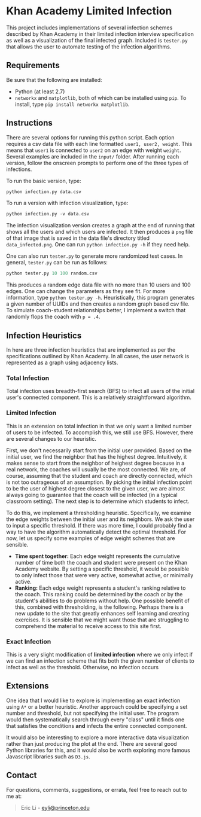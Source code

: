 Khan Academy Limited Infection
====

This project includes implementations of several infection schemes described by Khan Academy in their limited infection interview specification as well as a visualization of the final infected graph. Included is `tester.py` that allows the user to automate testing of the infection algorithms.

## Requirements
Be sure that the following are installed:

- Python (at least 2.7)
- `networkx` and `matplotlib`, both of which can be installed using `pip`. To install, type `pip install networkx matplotlib`.

## Instructions

There are several options for running this python script. Each option requires a csv data file with each line formatted `user1, user2, weight`. This means that `user1` is connected to `user2` on an edge with weight `weight`. Several examples are included in the `input/` folder. After running each version, follow the onscreen prompts to perform one of the three types of infections. 

To run the basic version, type:

```python
python infection.py data.csv
```

To run a version with infection visualization, type:

```python
python infection.py -v data.csv
```
The infection visualization version creates a graph at the end of running that shows all the users and which users are infected. It then produces a `png` file of that image that is saved in the data file's directory titled `data_infected.png`. One can run `python infection.py -h` if they need help.

One can also run `tester.py` to generate more randomized test cases. In general, `tester.py` can be run as follows:

```python
python tester.py 10 100 random.csv
```
This produces a random edge data file with no more than 10 users and 100 edges. One can change the parameters as they see fit. For more information, type `python tester.py -h`. Heuristically, this program generates a given number of UUIDs and then creates a random graph based csv file. To simulate coach-student relationships better, I implement a switch that randomly flops the coach with `p = .4`.

## Infection Heuristics
In here are three infection heuristics that are implemented as per the specifications outlined by Khan Academy. In all cases, the user network is represented as a graph using adjacency lists.

### Total Infection
Total infection uses breadth-first search (BFS) to infect all users of the initial user's connected component. This is a relatively straightforward algorithm.

### Limited Infection
This is an extension on total infection in that we only want a limited number of users to be infected. To accomplish this, we still use BFS. However, there are several changes to our heuristic.

First, we don't necessarily start from the initial user provided. Based on the initial user, we find the neighbor that has the highest degree. Intuitively, it makes sense to start from the neighbor of heighest degree because in a real network, the coaches will usually be the most connected. We are, of course, assuming that the student and coach are directly connected, which is not too outrageous of an assumption. By picking the initial infection point to be the user of highest degree closest to the given user, we are almost always going to guarantee that the coach will be infected (in a typical classroom setting). The next step is to determine which students to infect.

To do this, we implement a thresholding heuristic. Specifically, we examine the edge weights between the initial user and its neighbors. We ask the user to input a specific threshold. If there was more time, I could probably find a way to have the algorithm automatically detect the optimal threshold. For now, let us specify some examples of edge weight schemes that are sensible.

- **Time spent together:** Each edge weight represents the cumulative number of time both the coach and student were present on the Khan Academy website. By setting a specific threshold, it would be possible to only infect those that were very active, somewhat active, or minimally active.
- **Ranking:** Each edge weight represents a student's ranking relative to the coach. This ranking could be determined by the coach or by the student's abilities to do problems without help. One possible benefit of this, combined with thresholding, is the following. Perhaps there is a new update to the site that greatly enhances self learning and creating exercises. It is sensible that we might want those that are struggling to comprehend the material to receive access to this site first.

### Exact Infection
This is a very slight modification of **limited infection** where we only infect if we can find an infection scheme that fits both the given number of clients to infect as well as the threshold. Otherwise, no infection occurs

## Extensions
One idea that I would like to explore is implementing an exact infection using `A*` or a better heuristic. Another approach could be specifying a set number and threshold, but not specifying the initial user. The program would then systematically search through every "class" until it finds one that satisfies the conditions **and** infects the entire connected component.

It would also be interesting to explore a more interactive data visualization rather than just producing the plot at the end. There are several good Python libraries for this, and it would also be worth exploring more famous Javascript libraries such as `D3.js`.

## Contact
For questions, comments, suggestions, or errata, feel free to reach out to me at:
> Eric Li - eyli@princeton.edu